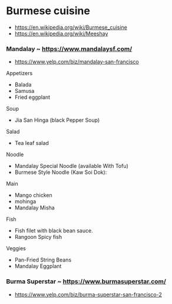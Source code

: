 # Burmese cuisine

* https://en.wikipedia.org/wiki/Burmese_cuisine
* https://en.wikipedia.org/wiki/Meeshay

### Mandalay ~ https://www.mandalaysf.com/

* https://www.yelp.com/biz/mandalay-san-francisco

Appetizers

* Balada
* Samusa
* Fried eggplant

Soup

* Jia San Hinga (black Pepper Soup)

Salad

* Tea leaf salad

Noodle

* Mandalay Special Noodle (available With Tofu)
* Burmese Style Noodle (Kaw Soi Dok):

Main

* Mango chicken
* mohinga
* Mandalay Misha

Fish

* Fish filet with black bean sauce.
* Rangoon Spicy fish

Veggies

* Pan-Fried String Beans
* Mandalay Eggplant

### Burma Superstar ~ https://www.burmasuperstar.com/

* https://www.yelp.com/biz/burma-superstar-san-francisco-2

